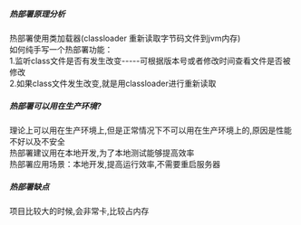 ##### 热部署原理分析
热部署使用类加载器(classloader 重新读取字节码文件到jvm内存)     
如何纯手写一个热部署功能：    
1.监听class文件是否有发生改变-----可根据版本号或者修改时间查看文件是否被修改    
2.如果class文件发生改变,就是用classloader进行重新读取
##### 热部署可以用在生产环境?
理论上可以用在生产环境上,但是正常情况下不可以用在生产环境上的,原因是性能不好以及不安全      
热部署建议用在本地开发,为了本地测试能够提高效率   
热部署应用场景：本地开发,提高运行效率,不需要重启服务器      
##### 热部署缺点
项目比较大的时候,会非常卡,比较占内存    


